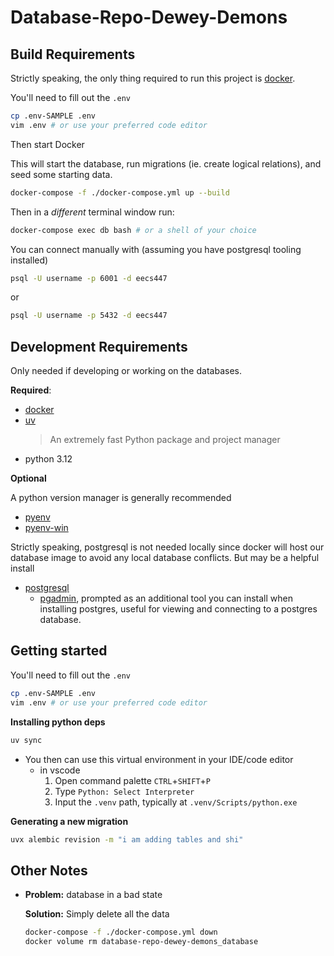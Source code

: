 # Database-Repo-Dewey-Demons

## Build Requirements

Strictly speaking, the only thing required to run this project is [docker](https://www.docker.com/).

You'll need to fill out the `.env`

```sh
cp .env-SAMPLE .env
vim .env # or use your preferred code editor
```

Then start Docker

This will start the database, run migrations (ie. create logical relations), and seed some starting data.

```sh
docker-compose -f ./docker-compose.yml up --build
```

Then in a _different_ terminal window run:

```sh
docker-compose exec db bash # or a shell of your choice
```

You can connect manually with (assuming you have postgresql tooling installed)

```sh
psql -U username -p 6001 -d eecs447
```

or

```sh
psql -U username -p 5432 -d eecs447
```

## Development Requirements

Only needed if developing or working on the databases.

**Required**:

- [docker](https://www.docker.com/)
- [uv](https://github.com/astral-sh/uv)
  > An extremely fast Python package and project manager
- python 3.12

**Optional**

A python version manager is generally recommended

- [pyenv](https://github.com/pyenv/pyenv)
- [pyenv-win](https://github.com/pyenv-win/pyenv-win)

Strictly speaking, postgresql is not needed locally since docker will host our
database image to avoid any local database conflicts. But may be a helpful
install

- [postgresql](https://www.postgresql.org/)
  - [pgadmin](https://www.pgadmin.org/), prompted as an additional
    tool you can install when installing postgres, useful for viewing and connecting to a postgres database.

## Getting started

You'll need to fill out the `.env`

```sh
cp .env-SAMPLE .env
vim .env # or use your preferred code editor
```

**Installing python deps**

```sh
uv sync
```

- You then can use this virtual environment in your IDE/code editor
  - in vscode
    1. Open command palette `CTRL`+`SHIFT`+`P`
    2. Type `Python: Select Interpreter`
    3. Input the `.venv` path, typically at `.venv/Scripts/python.exe`

**Generating a new migration**

```sh
uvx alembic revision -m "i am adding tables and shi"
```

## Other Notes

- **Problem:** database in a bad state

  **Solution:** Simply delete all the data

  ```sh
  docker-compose -f ./docker-compose.yml down
  docker volume rm database-repo-dewey-demons_database
  ```
